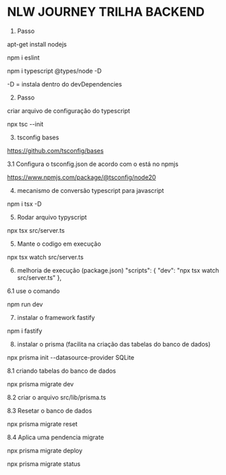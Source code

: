 # NLW JOURNEY TRILHA BACKEND

1. Passo

apt-get install nodejs

npm i eslint

npm i typescript @types/node -D

-D = instala dentro do devDependencies

2. Passo

criar arquivo de configuração do typescript

npx tsc --init

3. tsconfig bases

https://github.com/tsconfig/bases

3.1 Configura o tsconfig.json de acordo com o está no npmjs

https://www.npmjs.com/package/@tsconfig/node20

4. mecanismo de conversão typescript para javascript

npm i tsx -D

5. Rodar arquivo typyscript

npx tsx src/server.ts

5. Mante o codigo em execução

npx tsx watch src/server.ts

6. melhoria de execução (package.json)
"scripts": {
    "dev": "npx tsx watch src/server.ts"
  },

6.1 use o comando 

npm run dev

7. instalar o framework fastify

npm i fastify

8. instalar o prisma (facilita na criação das tabelas do banco de dados)

npx prisma init --datasource-provider SQLite

8.1 criando tabelas do banco de dados

npx prisma migrate dev

8.2 criar o arquivo src/lib/prisma.ts

8.3 Resetar o banco de dados

npx prisma migrate reset

8.4 Aplica uma pendencia migrate

npx prisma migrate deploy

npx prisma migrate status